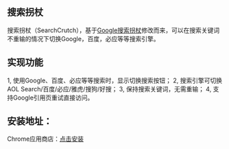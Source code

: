 ## 搜索拐杖
搜索拐杖（SearchCrutch），基于[Google搜索拐杖](http://www.kkksou.com/product/gc.html)修改而来，可以在搜索关键词不重输的情况下切换Google，百度，必应等等搜索引擎。

## 实现功能
1, 使用Google、百度、必应等等搜索时，显示切换搜索按钮；
2, 搜索引擎可切换 AOL Search/百度/必应/雅虎/搜狗/好搜；
3, 保持搜索关键词，无需重输；
4, 支持Google引用页重试直接访问。

## 安装地址：
Chrome应用商店：[点击安装](https://chrome.google.com/webstore/detail/%E6%90%9C%E7%B4%A2%E6%8B%90%E6%9D%96/bgenmocoeejdpobiakjlppafcdimnfho?hl=zh-CN)